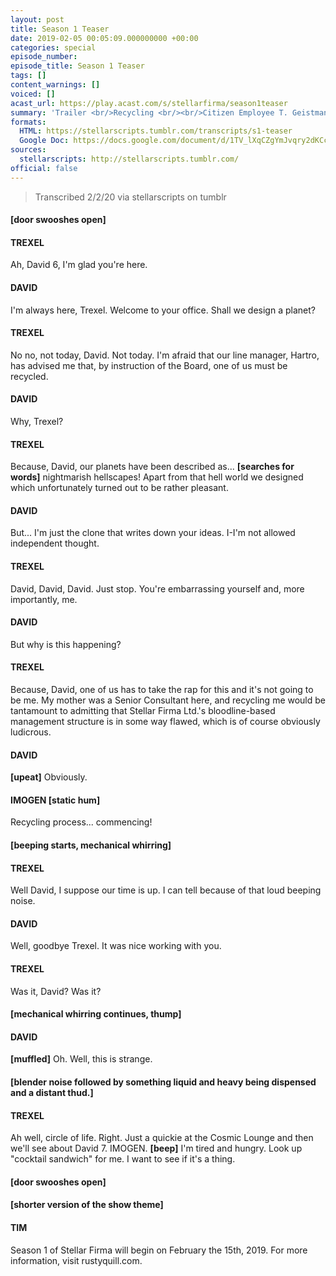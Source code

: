```yaml
---
layout: post
title: Season 1 Teaser
date: 2019-02-05 00:05:09.000000000 +00:00
categories: special
episode_number: 
episode_title: Season 1 Teaser
tags: []
content_warnings: []
voiced: []
acast_url: https://play.acast.com/s/stellarfirma/season1teaser
summary: 'Trailer <br/>Recycling <br/><br/>Citizen Employee T. Geistman (ID 362884) submits Bio Facsimile David 6 (ID 95847336) to summary slurriment and recycling. <br/><br/>Content Warning for: <br/> - Comedic violence <br/> - Emotional Abuse <br/><br/>If you''d like to support the show join th...'
formats:
  HTML: https://stellarscripts.tumblr.com/transcripts/s1-teaser
  Google Doc: https://docs.google.com/document/d/1TV_lXqCZgYmJvqry2dKCcFnFl7-PmRSzMg3zljDE9KI/edit
sources:
  stellarscripts: http://stellarscripts.tumblr.com/
official: false
---
```


> Transcribed 2/2/20 via stellarscripts on tumblr

#### [door swooshes open]

#### TREXEL

Ah, David 6, I'm glad you're here.

#### DAVID

I'm always here, Trexel. Welcome to your office. Shall we design a planet?

#### TREXEL

No no, not today, David. Not today. I'm afraid that our line manager, Hartro, has advised me that, by instruction of the Board, one of us must be recycled.

#### DAVID

Why, Trexel?

#### TREXEL

Because, David, our planets have been described as... __[searches for words]__ nightmarish hellscapes! Apart from that hell world we designed which unfortunately turned out to be rather pleasant.

#### DAVID

But... I'm just the clone that writes down your ideas. I-I'm not allowed independent thought.

#### TREXEL

David, David, David. Just stop. You're embarrassing yourself and, more importantly, me.

#### DAVID

But why is this happening?

#### TREXEL

Because, David, one of us has to take the rap for this and it's not going to be me. My mother was a Senior Consultant here, and recycling me would be tantamount to admitting that Stellar Firma Ltd.'s bloodline-based management structure is in some way flawed, which is of course obviously ludicrous.

#### DAVID

__[upeat]__ Obviously.

#### IMOGEN [static hum]

Recycling process... commencing!

#### [beeping starts, mechanical whirring]

#### TREXEL

Well David, I suppose our time is up. I can tell because of that loud beeping noise.

#### DAVID

Well, goodbye Trexel. It was nice working with you.

#### TREXEL

Was it, David? Was it?

#### [mechanical whirring continues, thump]

#### DAVID

__[muffled]__ Oh. Well, this is strange.

#### [blender noise followed by something liquid and heavy being dispensed and a distant thud.]

#### TREXEL

Ah well, circle of life. Right. Just a quickie at the Cosmic Lounge and then we'll see about David 7. IMOGEN. __[beep]__ I'm tired and hungry. Look up "cocktail sandwich" for me. I want to see if it's a thing.

#### [door swooshes open]

#### [shorter version of the show theme]

#### TIM

Season 1 of Stellar Firma will begin on February the 15th, 2019. For more information, visit rustyquill.com.